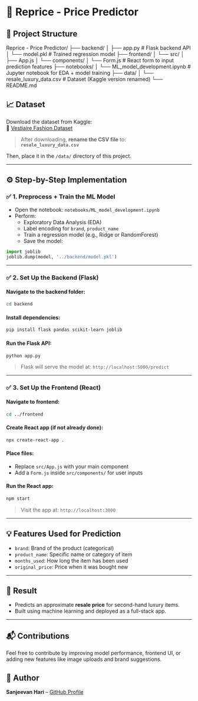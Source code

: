 
# 👜 Reprice - Price Predictor

## 📂 Project Structure
Reprice - Price Predictor/
├── backend/
│   ├── app.py              # Flask backend API
│   └── model.pkl           # Trained regression model
├── frontend/
│   └── src/
│       ├── App.js
│       └── components/
│           └── Form.js     # React form to input prediction features
├── notebooks/
│   └── ML_model_development.ipynb  # Jupyter notebook for EDA + model training
├── data/
│   └── resale_luxury_data.csv      # Dataset (Kaggle version renamed)
└── README.md

## 📈 Dataset

Download the dataset from Kaggle:  
🔗 [Vestiaire Fashion Dataset](https://www.kaggle.com/datasets/justinpakzad/vestiaire-fashion-dataset)

> After downloading, **rename the CSV file** to:  
**`resale_luxury_data.csv`**

Then, place it in the `/data/` directory of this project.

---

## ⚙️ Step-by-Step Implementation

### ✅ 1. Preprocess + Train the ML Model

- Open the notebook: `notebooks/ML_model_development.ipynb`
- Perform:
  - Exploratory Data Analysis (EDA)
  - Label encoding for `brand`, `product_name`
  - Train a regression model (e.g., Ridge or RandomForest)
  - Save the model:

```python
import joblib
joblib.dump(model, '../backend/model.pkl')
```

---

### ✅ 2. Set Up the Backend (Flask)

#### Navigate to the backend folder:

```bash
cd backend
```

#### Install dependencies:

```bash
pip install flask pandas scikit-learn joblib
```

#### Run the Flask API:

```bash
python app.py
```

> Flask will serve the model at: `http://localhost:5000/predict`

---

### ✅ 3. Set Up the Frontend (React)

#### Navigate to frontend:

```bash
cd ../frontend
```

#### Create React app (if not already done):

```bash
npx create-react-app .
```

#### Place files:

- Replace `src/App.js` with your main component
- Add a `Form.js` inside `src/components/` for user inputs

#### Run the React app:

```bash
npm start
```

> Visit the app at: `http://localhost:3000`

---

## 💡 Features Used for Prediction

- `brand`: Brand of the product (categorical)
- `product_name`: Specific name or category of item
- `months_used`: How long the item has been used
- `original_price`: Price when it was bought new

---

## 🚀 Result

- Predicts an approximate **resale price** for second-hand luxury items.
- Built using machine learning and deployed as a full-stack app.

---

## 📬 Contributions

Feel free to contribute by improving model performance, frontend UI, or adding new features like image uploads and brand suggestions.

## 🧠 Author

**Sanjeevan Hari** – [GitHub Profile](https://github.com/sierrahotel777)
```
